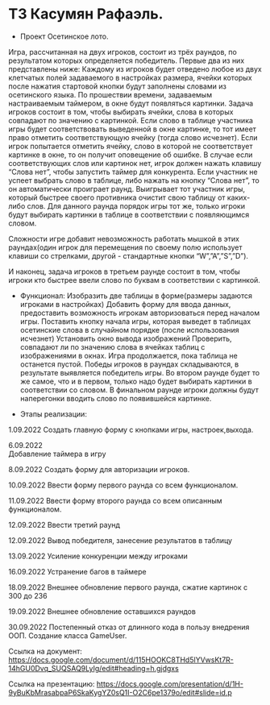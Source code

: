 # ТЗ Касумян Рафаэль.

* Проект Осетинское лото.

Игра, рассчитанная на двух игроков, состоит из трёх раундов, по результатом которых определяется победитель. Первые два из них представлены ниже: 
Каждому из игроков будет отведено любое из двух клетчатых полей задаваемого в настройках размера, ячейки которых после нажатия стартовой кнопки будут заполнены словами из осетинского языка. По прошествии времени, задаваемым настраиваемым таймером, в окне будут появляться картинки. Задача игроков состоит в том, чтобы выбирать ячейки, слова в которых совпадают по значению с картинкой. Если слово в таблице участника игры будет соответствовать выведенной в окне картинке, то тот имеет право отметить соответствующую ячейку (тогда слово исчезнет). Если игрок попытается отметить ячейку, слово в которой не соответствует картинке в окне, то он получит оповещение об ошибке. В случае если соответствующих слов или картинок нет, игрок должен нажать клавишу “Слова нет”, чтобы запустить таймер для  конкурента. Если участник не успеет выбрать слово в таблице, либо нажать на кнопку “Слова нет”, то он автоматически проиграет  раунд. Выигрывает тот участник игры, который быстрее своего противника очистит свою таблицу от каких-либо слов.
Для данного раунда порядок игры тот же, только игроки будут выбирать картинки в таблице в соответствии с появляющимся словом.


Сложности игре добавит невозможность работать мышкой в этих раундах(один игрок для перемещения по своему полю использует клавиши со стрелками, другой - стандартные кнопки “W”,”A”,”S”,”D”). 

И наконец, задача игроков в третьем раунде состоит в том, чтобы игроки кто быстрее ввели слово по буквам в соответствии с картинкой.

* Функционал:
Изобразить две таблицы в форме(размеры задаются игроками в настройках)
Добавить форму для ввода данных, предоставить возможность игрокам авторизоваться перед началом игры.
Поставить кнопку начала игры, которая выведет в таблицах осетинские слова в случайном порядке (после использования исчезнет)
Установить окно вывода изображений
Проверить, совпадают ли по значению слова в ячейках таблиц с изображениями в окнах. Игра продолжается, пока таблица не останется пустой.
Победы игроков в раундах складываются, в результате выявляется победитель игры.
Во втором раунде будет то же самое, что и в первом, только надо будет выбирать картинки в соответствии со словом.
В финальном раунде игроки должны будут наперегонки вводить слово по появившейся картинке.


* Этапы реализации:

1.09.2022
Создать главную форму с кнопками игры, настроек,выхода.

6.09.2022  
Добавление таймера в игру

8.09.2022
Создать форму для авторизации игроков. 

10.09.2022
Ввести форму первого раунда со всем функционалом.

11.09.2022 
Ввести форму второго раунда со всем описанным функционалом.

12.09.2022
Ввести третий раунд

12.09.2022 
Вывод победителя, занесение результатов в таблицу

13.09.2022
Усиление конкуренции между игроками

16.09.2022
Устранение багов в таймере

18.09.2022
Внешнее обновление первого раунда, сжатие картинок с 300 до 236

19.09.2022
Внешнее обновление оставшихся раундов

30.09.2022
Постепенный отказ от длинного кода в пользу внедрения ООП. Создание класса GameUser.

Ссылка на документ: https://docs.google.com/document/d/115HOOKC8THd5lYVwsKt7R-14hGU0Dvq_SUQSAQ9LyIg/edit#heading=h.gjdgxs


Ссылка на презентацию: https://docs.google.com/presentation/d/1H-9yBuKbMrasabpaP6SkaKygYZ0sQ1I-O2C6pe1379o/edit#slide=id.p


      
